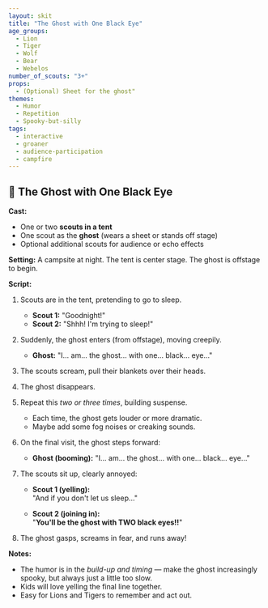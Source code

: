 ```yaml
---
layout: skit
title: "The Ghost with One Black Eye"
age_groups:
  - Lion
  - Tiger
  - Wolf
  - Bear
  - Webelos
number_of_scouts: "3+"
props:
  - (Optional) Sheet for the ghost"
themes:
  - Humor
  - Repetition
  - Spooky-but-silly
tags:
  - interactive
  - groaner
  - audience-participation
  - campfire
---
```


## 👻 The Ghost with One Black Eye

**Cast:**
- One or two **scouts in a tent**
- One scout as the **ghost** (wears a sheet or stands off stage)
- Optional additional scouts for audience or echo effects

**Setting:**
A campsite at night. The tent is center stage. The ghost is offstage to begin.

**Script:**

1. Scouts are in the tent, pretending to go to sleep.

   - **Scout 1:** "Goodnight!"
   - **Scout 2:** "Shhh! I'm trying to sleep!"

2. Suddenly, the ghost enters (from offstage), moving creepily.

   - **Ghost:** "I… am… the ghost… with one… black… eye…"

3. The scouts scream, pull their blankets over their heads.

4. The ghost disappears.

5. Repeat this *two or three times*, building suspense.

   - Each time, the ghost gets louder or more dramatic.
   - Maybe add some fog noises or creaking sounds.

6. On the final visit, the ghost steps forward:

   - **Ghost (booming):** "I… am… the ghost… with one… black… eye…"

7. The scouts sit up, clearly annoyed:

   - **Scout 1 (yelling):**  
     "And if you don't let us sleep…"

   - **Scout 2 (joining in):**  
     "**You'll be the ghost with TWO black eyes!!**"

8. The ghost gasps, screams in fear, and runs away!

**Notes:**

- The humor is in the *build-up and timing* — make the ghost increasingly spooky, but always just a little too slow.
- Kids will love yelling the final line together.
- Easy for Lions and Tigers to remember and act out.
